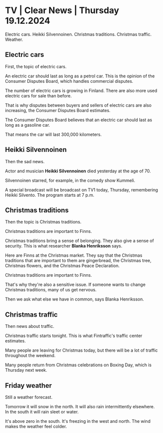 # TV \| Clear News \| Thursday 19.12.2024

Electric cars. Heikki Silvennoinen. Christmas traditions. Christmas traffic. Weather.

## Electric cars

First, the topic of electric cars.

An electric car should last as long as a petrol car. This is the opinion of the Consumer Disputes Board, which handles commercial disputes.

The number of electric cars is growing in Finland. There are also more used electric cars for sale than before.

That is why disputes between buyers and sellers of electric cars are also increasing, the Consumer Disputes Board estimates.

The Consumer Disputes Board believes that an electric car should last as long as a gasoline car.

That means the car will last 300,000 kilometers.

## Heikki Silvennoinen

Then the sad news.

Actor and musician **Heikki Silvennoinen** died yesterday at the age of 70.

Silvennoinen starred, for example, in the comedy show Kummeli.

A special broadcast will be broadcast on TV1 today, Thursday, remembering Heikki Silvento. The program starts at 7 p.m.

## Christmas traditions

Then the topic is Christmas traditions.

Christmas traditions are important to Finns.

Christmas traditions bring a sense of belonging. They also give a sense of security. This is what researcher **Blanka Henriksson** says.

Here are Finns at the Christmas market. They say that the Christmas traditions that are important to them are gingerbread, the Christmas tree, Christmas flowers, and the Christmas Peace Declaration.

Christmas traditions are important to Finns.

That's why they're also a sensitive issue. If someone wants to change Christmas traditions, many of us get nervous.

Then we ask what else we have in common, says Blanka Henriksson.

## Christmas traffic

Then news about traffic.

Christmas traffic starts tonight. This is what Fintraffic's traffic center estimates.

Many people are leaving for Christmas today, but there will be a lot of traffic throughout the weekend.

Many people return from Christmas celebrations on Boxing Day, which is Thursday next week.

## Friday weather

Still a weather forecast.

Tomorrow it will snow in the north. It will also rain intermittently elsewhere. In the south it will rain sleet or water.

It's above zero in the south. It's freezing in the west and north. The wind makes the weather feel colder.
